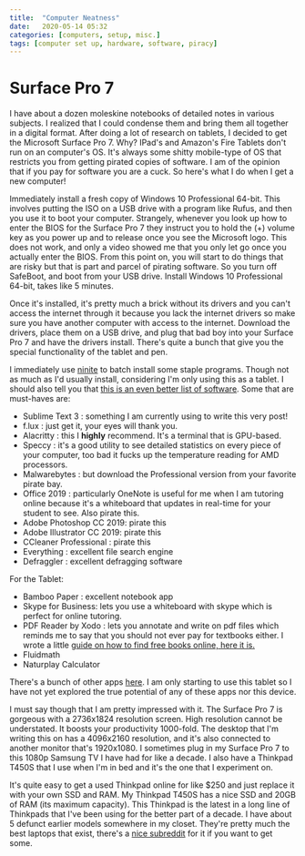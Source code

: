 ```yaml
---
title:  "Computer Neatness"
date:   2020-05-14 05:32
categories: [computers, setup, misc.]
tags: [computer set up, hardware, software, piracy]
---
```


# Surface Pro 7 

I have about a dozen moleskine notebooks of detailed notes in various subjects. I realized that I could condense them and bring them all together in a digital format. After doing a lot of research on tablets, I decided to get the Microsoft Surface Pro 7. Why? IPad's and Amazon's Fire Tablets don't run on an computer's OS. It's always some shitty mobile-type of OS that restricts you from getting pirated copies of software. I am of the opinion that if you pay for software you are a cuck. So here's what I do when I get a new computer! 

Immediately install a fresh copy of Windows 10 Professional 64-bit. This involves putting the ISO on a USB drive with a program like Rufus, and then you use it to boot your computer. Strangely, whenever you look up how to enter the BIOS for the Surface Pro 7 they instruct you to hold the (+) volume key as you power up and to release once you see the Microsoft logo. This does not work, and only a video showed me that you only let go once you actually enter the BIOS. From this point on, you will start to do things that are risky but that is part and parcel of pirating software. So you turn off SafeBoot, and boot from your USB drive. Install Windows 10 Professional 64-bit, takes like 5 minutes. 

Once it's installed, it's pretty much a brick without its drivers and you can't access the internet through it because you lack the internet drivers so make sure you have another computer with access to the internet. Download the drivers, place them on a USB drive, and plug that bad boy into your Surface Pro 7 and have the drivers install. There's quite a bunch that give you the special functionality of the tablet and pen. 

I immediately use [ninite](https://ninite.com/) to batch install some staple programs. Though not as much as I'd usually install, considering I'm only using this as a tablet. I should also tell you that [this is an even better list of software](https://github.com/Awesome-Windows/Awesome). Some that are must-haves are:

- Sublime Text 3 : something I am currently using to write this very post!
- f.lux : just get it, your eyes will thank you.
- Alacritty : this I **highly** recommend. It's a terminal that is GPU-based. 
- Speccy : it's a good utility to see detailed statistics on every piece of your computer, too bad it fucks up the temperature reading for AMD processors.
- Malwarebytes : but download the Professional version from your favorite pirate bay. 
- Office 2019 : particularly OneNote is useful for me when I am tutoring online because it's a whiteboard that updates in real-time for your student to see. Also pirate this. 
- Adobe Photoshop CC 2019: pirate this
- Adobe Illustrator CC 2019: pirate this
- CCleaner Professional : pirate this
- Everything : excellent file search engine
- Defraggler : excellent defragging software


For the Tablet:

- Bamboo Paper : excellent notebook app
- Skype for Business: lets you use a whiteboard with skype which is perfect for online tutoring.
- PDF Reader by Xodo : lets you annotate and write on pdf files which reminds me to say that you should not ever pay for textbooks either. I wrote a little [guide on how to find free books online, here it is.](https://docs.google.com/document/d/1_OsQ6cYUsYl4lHpbU2kF8ha6WdCXX7Dc2WNRp8th_18/edit)
- Fluidmath
- Naturplay Calculator

There's a bunch of other apps [here](https://www.reddit.com/r/Surface/comments/9h0wf6/best_apps_for_surface/). I am only starting to use this tablet so I have not yet explored the true potential of any of these apps nor this device. 

I must say though that I am pretty impressed with it. The Surface Pro 7 is gorgeous with a 2736x1824 resolution screen. High resolution cannot be understated. It boosts your productivity 1000-fold. The desktop that I'm writing this on has a 4096x2160 resolution, and it's also connected to another monitor that's 1920x1080. I sometimes plug in my Surface Pro 7 to this 1080p Samsung TV I have had for like a decade. I also have a Thinkpad T450S that I use when I'm in bed and it's the one that I experiment on. 

It's quite easy to get a used Thinkpad online for like $250 and just replace it with your own SSD and RAM. My Thinkpad T450S has a nice SSD and 20GB of RAM (its maximum capacity). This Thinkpad is the latest in a long line of Thinkpads that I've been using for the better part of a decade. I have about 5 defunct earlier models somewhere in my closet. They're pretty much the best laptops that exist, there's a [nice subreddit](https://www.reddit.com/r/thinkpad/) for it if you want to get some.

